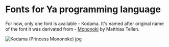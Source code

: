 # Fonts for Ya programming language

For now, only one font is available - Kodama. It's named after original name of the font it was derivated from - [Mononoki](https://madmalik.github.io/mononoki/) by Matthias Tellen.

![Kodama (Princess Mononoke) jpg](https://github.com/user-attachments/assets/67b11ed9-2741-41c4-8f22-391bce92d713)
